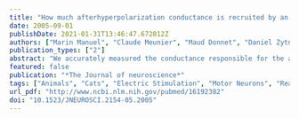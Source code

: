 ```yaml
---
title: "How much afterhyperpolarization conductance is recruited by an action potential? A dynamic-clamp study in cat lumbar motoneurons"
date: 2005-09-01
publishDate: 2021-01-31T13:46:47.672012Z
authors: ["Marin Manuel", "Claude Meunier", "Maud Donnet", "Daniel Zytnicki"]
publication_types: ["2"]
abstract: "We accurately measured the conductance responsible for the afterhyperpolarization (medium AHP) that follows a single spike in spinal motoneurons of anesthetized cats. This was done by using the dynamic-clamp method. We injected an artificial current in the neurons that increased the AHP amplitude, and we made use of the fact that the intensity of the natural AHP current at the trough of the voltage trajectory was related linearly to the AHP amplitude. We determined at the same time the conductance and the reversal potential of the AHP current. This new method was validated by a simple theoretical model incorporating AHP and hyperpolarization-activated (Ih) currents and could be applied when the decay time constant of the AHP conductance was at least five times shorter than the estimated Ih activation time. This condition was fulfilled in 33 of 44 motoneurons. The AHP conductance varied from 0.3 to 1.4 microS in both slow- and fast-type motoneurons, which was approximately the same range as the input conductance of the entire population. However, AHP and input conductances were not correlated. The larger AHP in slow-type motoneurons was mainly attributable to their smaller input conductance compared with fast motoneurons. The likeness of the AHP conductance in both types of motoneurons is in sharp contrast to differences in AHP decay time and explains why slow- and fast-type motoneurons have similar gain."
featured: false
publication: "*The Journal of neuroscience*"
tags: ["Animals", "Cats", "Electric Stimulation", "Motor Neurons", "Reaction Time", "Spinal Cord", "Action Potentials", "Models- Neurological", "Electric Conductivity", "Electrophysiology", "Lumbar Vertebrae", "#nosource"]
url_pdf: "http://www.ncbi.nlm.nih.gov/pubmed/16192382"
doi: "10.1523/JNEUROSCI.2154-05.2005"
---
```


